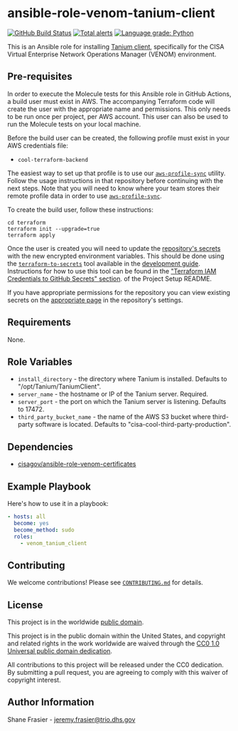 # ansible-role-venom-tanium-client #

[![GitHub Build Status](https://github.com/cisagov/ansible-role-venom-tanium-client/workflows/build/badge.svg)](https://github.com/cisagov/ansible-role-venom-tanium-client/actions)
[![Total alerts](https://img.shields.io/lgtm/alerts/g/cisagov/ansible-role-venom-tanium-client.svg?logo=lgtm&logoWidth=18)](https://lgtm.com/projects/g/cisagov/ansible-role-venom-tanium-client/alerts/)
[![Language grade: Python](https://img.shields.io/lgtm/grade/python/g/cisagov/ansible-role-venom-tanium-client.svg?logo=lgtm&logoWidth=18)](https://lgtm.com/projects/g/cisagov/ansible-role-venom-tanium-client/context:python)

This is an Ansible role for installing [Tanium
client](https://docs.tanium.com/client/client/index.html),
specifically for the CISA Virtual Enterprise Network Operations
Manager (VENOM) environment.

## Pre-requisites ##

In order to execute the Molecule tests for this Ansible role in GitHub
Actions, a build user must exist in AWS. The accompanying Terraform
code will create the user with the appropriate name and
permissions. This only needs to be run once per project, per AWS
account. This user can also be used to run the Molecule tests on your
local machine.

Before the build user can be created, the following profile must exist in
your AWS credentials file:

* `cool-terraform-backend`

The easiest way to set up that profile is to use our
[`aws-profile-sync`](https://github.com/cisagov/aws-profile-sync)
utility. Follow the usage instructions in that repository before
continuing with the next steps. Note that you will need to know where
your team stores their remote profile data in order to use
[`aws-profile-sync`](https://github.com/cisagov/aws-profile-sync).

To create the build user, follow these instructions:

```console
cd terraform
terraform init --upgrade=true
terraform apply
```

Once the user is created you will need to update the [repository's
secrets](https://help.github.com/en/actions/configuring-and-managing-workflows/creating-and-storing-encrypted-secrets)
with the new encrypted environment variables. This should be done
using the
[`terraform-to-secrets`](https://github.com/cisagov/development-guide/tree/develop/project_setup#terraform-iam-credentials-to-github-secrets-)
tool available in the [development
guide](https://github.com/cisagov/development-guide). Instructions for
how to use this tool can be found in the ["Terraform IAM Credentials
to GitHub Secrets"
section](https://github.com/cisagov/development-guide/tree/develop/project_setup#terraform-iam-credentials-to-github-secrets-).
of the Project Setup README.

If you have appropriate permissions for the repository you can view
existing secrets on the [appropriate
page](https://github.com/cisagov/ansible-role-venom-tanium-client/settings/secrets)
in the repository's settings.

## Requirements ##

None.

## Role Variables ##

* `install_directory` - the directory where Tanium is installed.
  Defaults to "/opt/Tanium/TaniumClient".
* `server_name` - the hostname or IP of the Tanium server.  Required.
* `server_port` - the port on which the Tanium server is listening.
  Defaults to 17472.
* `third_party_bucket_name` - the name of the AWS S3 bucket where
  third-party software is located.  Defaults to
  "cisa-cool-third-party-production".

## Dependencies ##

* [cisagov/ansible-role-venom-certificates](https://github.com/cisagov/ansible-role-venom-certificates)

## Example Playbook ##

Here's how to use it in a playbook:

```yaml
- hosts: all
  become: yes
  become_method: sudo
  roles:
    - venom_tanium_client
```

## Contributing ##

We welcome contributions!  Please see [`CONTRIBUTING.md`](CONTRIBUTING.md) for
details.

## License ##

This project is in the worldwide [public domain](LICENSE).

This project is in the public domain within the United States, and
copyright and related rights in the work worldwide are waived through
the [CC0 1.0 Universal public domain
dedication](https://creativecommons.org/publicdomain/zero/1.0/).

All contributions to this project will be released under the CC0
dedication. By submitting a pull request, you are agreeing to comply
with this waiver of copyright interest.

## Author Information ##

Shane Frasier - <jeremy.frasier@trio.dhs.gov>
